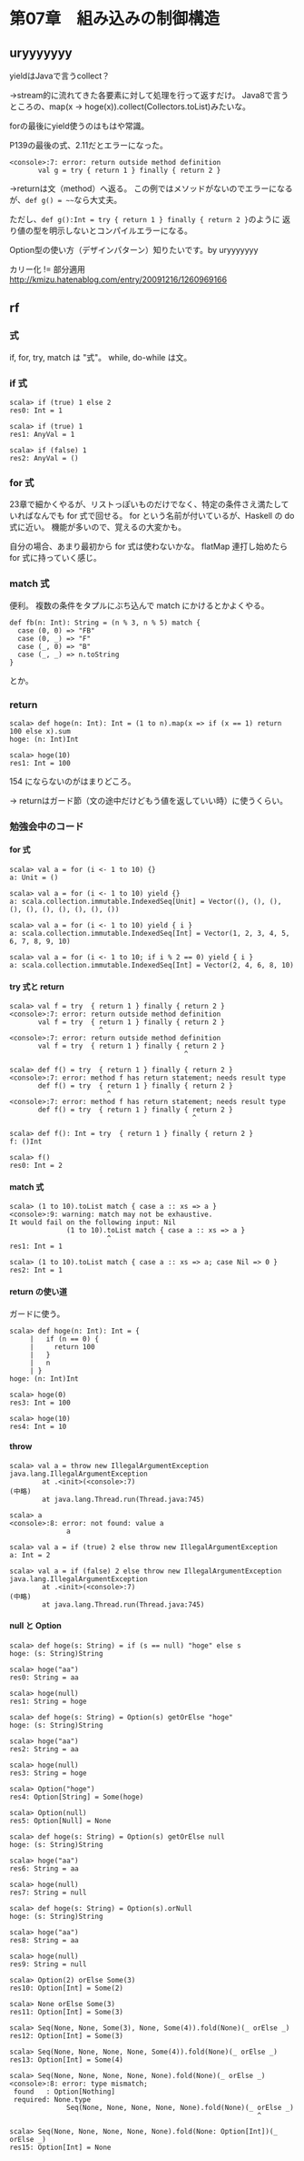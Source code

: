 # 第07章　組み込みの制御構造

## uryyyyyyy

yieldはJavaで言うcollect？

→stream的に流れてきた各要素に対して処理を行って返すだけ。
Java8で言うところの、map(x -> hoge(x)).collect(Collectors.toList)みたいな。

forの最後にyield使うのはもはや常識。


P139の最後の式、2.11だとエラーになった。

```
<console>:7: error: return outside method definition
       val g = try { return 1 } finally { return 2 }
```

→returnは文（method）へ返る。
この例ではメソッドがないのでエラーになるが、`def g() = ~~`なら大丈夫。

ただし、`def g():Int = try { return 1 } finally { return 2 }`のように
返り値の型を明示しないとコンパイルエラーになる。



Option型の使い方（デザインパターン）知りたいです。by uryyyyyyy

カリー化 != 部分適用
http://kmizu.hatenablog.com/entry/20091216/1260969166


## rf

### 式

if, for, try, match は "式"。
while, do-while は文。

### if 式

```
scala> if (true) 1 else 2
res0: Int = 1

scala> if (true) 1
res1: AnyVal = 1

scala> if (false) 1
res2: AnyVal = ()
```

### for 式

23章で細かくやるが、リストっぽいものだけでなく、特定の条件さえ満たしていればなんでも for 式で回せる。
for という名前が付いているが、Haskell の do 式に近い。
機能が多いので、覚えるの大変かも。

自分の場合、あまり最初から for 式は使わないかな。
flatMap 連打し始めたら for 式に持っていく感じ。

### match 式

便利。
複数の条件をタプルにぶち込んで match にかけるとかよくやる。

```
def fb(n: Int): String = (n % 3, n % 5) match {
  case (0, 0) => "FB"
  case (0, _) => "F"
  case (_, 0) => "B"
  case (_, _) => n.toString
}
```

とか。

### return

```
scala> def hoge(n: Int): Int = (1 to n).map(x => if (x == 1) return 100 else x).sum
hoge: (n: Int)Int

scala> hoge(10)
res1: Int = 100
```

154 にならないのがはまりどころ。

→ returnはガード節（文の途中だけどもう値を返していい時）に使うくらい。


### 勉強会中のコード

#### for 式

```
scala> val a = for (i <- 1 to 10) {}
a: Unit = ()

scala> val a = for (i <- 1 to 10) yield {}
a: scala.collection.immutable.IndexedSeq[Unit] = Vector((), (), (), (), (), (), (), (), (), ())

scala> val a = for (i <- 1 to 10) yield { i }
a: scala.collection.immutable.IndexedSeq[Int] = Vector(1, 2, 3, 4, 5, 6, 7, 8, 9, 10)

scala> val a = for (i <- 1 to 10; if i % 2 == 0) yield { i }
a: scala.collection.immutable.IndexedSeq[Int] = Vector(2, 4, 6, 8, 10)
```

#### try 式と return

```
scala> val f = try  { return 1 } finally { return 2 }
<console>:7: error: return outside method definition
       val f = try  { return 1 } finally { return 2 }
                      ^
<console>:7: error: return outside method definition
       val f = try  { return 1 } finally { return 2 }
                                           ^

scala> def f() = try  { return 1 } finally { return 2 }
<console>:7: error: method f has return statement; needs result type
       def f() = try  { return 1 } finally { return 2 }
                        ^
<console>:7: error: method f has return statement; needs result type
       def f() = try  { return 1 } finally { return 2 }
                                             ^

scala> def f(): Int = try  { return 1 } finally { return 2 }
f: ()Int

scala> f()
res0: Int = 2
```

#### match 式

```
scala> (1 to 10).toList match { case a :: xs => a }
<console>:9: warning: match may not be exhaustive.
It would fail on the following input: Nil
              (1 to 10).toList match { case a :: xs => a }
                        ^
res1: Int = 1

scala> (1 to 10).toList match { case a :: xs => a; case Nil => 0 }
res2: Int = 1
```

#### return の使い道

ガードに使う。

```
scala> def hoge(n: Int): Int = {
     |   if (n == 0) {
     |     return 100
     |   }
     |   n
     | }
hoge: (n: Int)Int

scala> hoge(0)
res3: Int = 100

scala> hoge(10)
res4: Int = 10
```

#### throw

```
scala> val a = throw new IllegalArgumentException
java.lang.IllegalArgumentException
        at .<init>(<console>:7)
(中略)
        at java.lang.Thread.run(Thread.java:745)

scala> a
<console>:8: error: not found: value a
              a

scala> val a = if (true) 2 else throw new IllegalArgumentException
a: Int = 2

scala> val a = if (false) 2 else throw new IllegalArgumentException
java.lang.IllegalArgumentException
        at .<init>(<console>:7)
(中略)
        at java.lang.Thread.run(Thread.java:745)

```

#### null と Option

```
scala> def hoge(s: String) = if (s == null) "hoge" else s
hoge: (s: String)String

scala> hoge("aa")
res0: String = aa

scala> hoge(null)
res1: String = hoge

scala> def hoge(s: String) = Option(s) getOrElse "hoge"
hoge: (s: String)String

scala> hoge("aa")
res2: String = aa

scala> hoge(null)
res3: String = hoge

scala> Option("hoge")
res4: Option[String] = Some(hoge)

scala> Option(null)
res5: Option[Null] = None

scala> def hoge(s: String) = Option(s) getOrElse null
hoge: (s: String)String

scala> hoge("aa")
res6: String = aa

scala> hoge(null)
res7: String = null

scala> def hoge(s: String) = Option(s).orNull
hoge: (s: String)String

scala> hoge("aa")
res8: String = aa

scala> hoge(null)
res9: String = null

scala> Option(2) orElse Some(3)
res10: Option[Int] = Some(2)

scala> None orElse Some(3)
res11: Option[Int] = Some(3)

scala> Seq(None, None, Some(3), None, Some(4)).fold(None)(_ orElse _)
res12: Option[Int] = Some(3)

scala> Seq(None, None, None, None, Some(4)).fold(None)(_ orElse _)
res13: Option[Int] = Some(4)

scala> Seq(None, None, None, None, None).fold(None)(_ orElse _)
<console>:8: error: type mismatch;
 found   : Option[Nothing]
 required: None.type
              Seq(None, None, None, None, None).fold(None)(_ orElse _)
                                                             ^

scala> Seq(None, None, None, None, None).fold(None: Option[Int])(_ orElse _)
res15: Option[Int] = None
```
